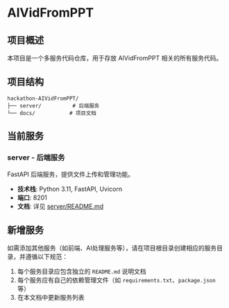 # AIVidFromPPT

## 项目概述

本项目是一个多服务代码仓库，用于存放 AIVidFromPPT 相关的所有服务代码。

## 项目结构

```
hackathon-AIVidFromPPT/
├── server/          # 后端服务
└── docs/           # 项目文档
```

## 当前服务

### server - 后端服务

FastAPI 后端服务，提供文件上传和管理功能。

- **技术栈**: Python 3.11, FastAPI, Uvicorn
- **端口**: 8201
- **文档**: 详见 [server/README.md](./server/README.md)

## 新增服务

如需添加其他服务（如前端、AI处理服务等），请在项目根目录创建相应的服务目录，并遵循以下规范：

1. 每个服务目录应包含独立的 `README.md` 说明文档
2. 每个服务应有自己的依赖管理文件（如 `requirements.txt`、`package.json` 等）
3. 在本文档中更新服务列表

